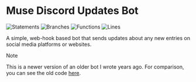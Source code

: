 # Muse Discord Updates Bot

![Statements](https://img.shields.io/badge/statements-72.93%25-red.svg?style=flat)
![Branches](https://img.shields.io/badge/branches-73.2%25-red.svg?style=flat)
![Functions](https://img.shields.io/badge/functions-86.66%25-yellow.svg?style=flat)
![Lines](https://img.shields.io/badge/lines-72.93%25-red.svg?style=flat)

A simple, web-hook based bot that sends updates about any new entries on social media platforms or websites.

> [!NOTE]  
> This is a newer version of an older bot I wrote years ago. For comparison, you can see the old code [here](https://github.com/ncla/muse-data-bank).

